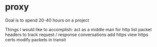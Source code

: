 # proxy

Goal is to spend 20-40 hours on a project

Things I would like to accomplish:
act as a middle man for http
list packet headers to track request / response conversations 
add https
view https certs 
modify packets in transit
